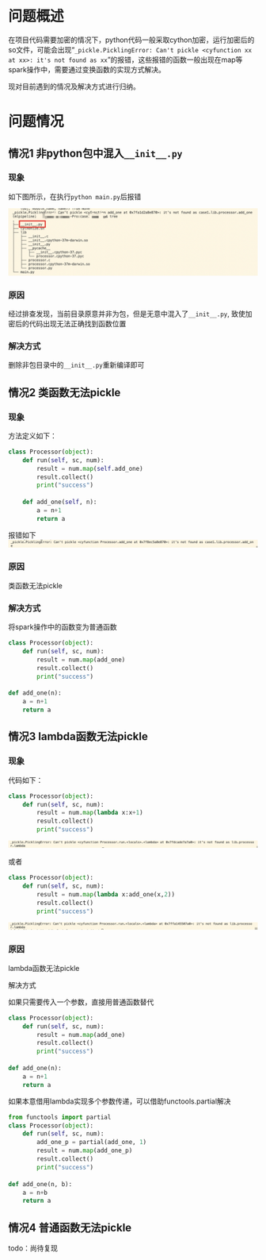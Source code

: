 # 问题概述

在项目代码需要加密的情况下，python代码一般采取cython加密，运行加密后的so文件，可能会出现“`_pickle.PicklingError: Can't pickle <cyfunction xx at xx>: it's not found as xx`”的报错，这些报错的函数一般出现在map等spark操作中，需要通过变换函数的实现方式解决。

现对目前遇到的情况及解决方式进行归纳。

# 问题情况

## 情况1 非python包中混入`__init__.py`

### 现象

如下图所示，在执行`python main.py`后报错

![image-20211024211058914](pyspark加密后运行异常.assets/image-20211024211058914.png)

### 原因

经过排查发现，当前目录原意并非为包，但是无意中混入了`__init__.py`, 致使加密后的代码出现无法正确找到函数位置

### 解决方式

删除非包目录中的`__init__.py`重新编译即可

## 情况2 类函数无法pickle

### 现象

方法定义如下：

```python
class Processor(object):
    def run(self, sc, num):
        result = num.map(self.add_one)
        result.collect()
        print("success")

    def add_one(self, n):
        a = n+1
        return a
```

报错如下![image-20211024212345422](pyspark加密后运行异常.assets/image-20211024212345422.png)

### 原因

类函数无法pickle

### 解决方式

将spark操作中的函数变为普通函数

```python
class Processor(object):
    def run(self, sc, num):
        result = num.map(add_one)
        result.collect()
        print("success")

def add_one(n):
    a = n+1
    return a
```



## 情况3 lambda函数无法pickle

### 现象

代码如下：

```python
class Processor(object):
    def run(self, sc, num):
        result = num.map(lambda x:x+1)
        result.collect()
        print("success")
```

![image-20211024212806920](pyspark加密后运行异常.assets/image-20211024212806920.png)

或者

```python
class Processor(object):
    def run(self, sc, num):
        result = num.map(lambda x:add_one(x,2))
        result.collect()
        print("success")
```

![image-20211024213208453](pyspark加密后运行异常.assets/image-20211024213208453.png)

### 原因

lambda函数无法pickle

解决方式

如果只需要传入一个参数，直接用普通函数替代

```python
class Processor(object):
    def run(self, sc, num):
        result = num.map(add_one)
        result.collect()
        print("success")

def add_one(n):
    a = n+1
    return a
```

如果本意借用lambda实现多个参数传递，可以借助functools.partial解决

```python
from functools import partial
class Processor(object):
    def run(self, sc, num):
        add_one_p = partial(add_one, 1)
        result = num.map(add_one_p)
        result.collect()
        print("success")

def add_one(n, b):
    a = n+b
    return a
```



## 情况4 普通函数无法pickle

todo：尚待复现